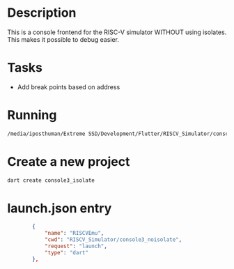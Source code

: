 # Description
This is a console frontend for the RISC-V simulator WITHOUT using isolates. This makes it possible to debug easier.

# Tasks
- Add break points based on address

# Running
```sh
/media/iposthuman/Extreme SSD/Development/Flutter/RISCV_Simulator/console3$ dart run ../bin/console3.dart
```

# Create a new project
```sh
dart create console3_isolate
```

# launch.json entry
```json
        {
            "name": "RISCVEmu",
            "cwd": "RISCV_Simulator/console3_noisolate",
            "request": "launch",
            "type": "dart"
        },
```